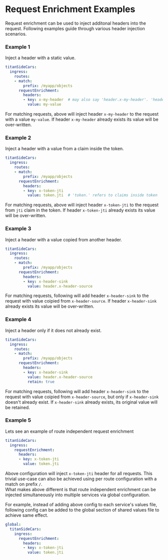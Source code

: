 # Request Enrichment Examples

Request enrichment can be used to inject additonal headers into the request. Following examples guide through various header injection scenarios.

### Example 1

Inject a header with a static value.

```yaml
titanSideCars:
  ingress:
    routes:
    - match:
        prefix: /myapp/objects
      requestEnrichment:
        headers:
        - key: x-my-header  # may also say 'header.x-my-header'. 'header.' is optional as name is always a header
          value: my-value
```

For matching requests, above will inject header `x-my-header` to the request with a value `my-value`. If header `x-my-header` already exists its value will be over-written.

### Example 2

Inject a header with a value from a claim inside the token.

```yaml
titanSideCars:
  ingress:
    routes:
    - match:
        prefix: /myapp/objects
      requestEnrichment:
        headers:
        - key: x-token-jti 
          value: token.jti  # 'token.' refers to claims inside token
```
For matching requests, above will inject header `x-token-jti` to the request from `jti` claim in the token. If header `x-token-jti` already exists its value will be over-written.

### Example 3

Inject a header with a value copied from another header.

```yaml
titanSideCars:
  ingress:
    routes:
    - match:
        prefix: /myapp/objects
      requestEnrichment:
        headers:
        - key: x-header-sink
          value: header.x-header-source
```
For matching requests, following will add header `x-header-sink` to the request with value coipied from `x-header-source`. If header `x-header-sink` already exists its value will be over-written.

### Example 4

Inject a header only if it does not already exist.

```yaml
titanSideCars:
  ingress:
    routes:
    - match:
        prefix: /myapp/objects
      requestEnrichment:
        headers:
        - key: x-header-sink 
          value: header.x-header-source
          retain: true
```
For matching requests, following will add header `x-header-sink` to the request with value coipied from `x-header-source`, but only if `x-header-sink` doesn't already exist. If `x-header-sink` already exists, its original value will be retained. 


### Example 5

Lets see an example of route independent request enrichment

```yaml
titanSideCars:
  ingress:
    requestEnrichment:
      headers:
      - key: x-token-jti
        value: token.jti
```

Above configuration will inject `x-token-jti` header for all requests. This trivial use-case can also be achieved using per route configuration with a match on prefix `/`. <br />
What makes above different is that route independent enrichment can be injected simultaneously into multiple services via global configuration. <br />

For example, instead of adding above config to each service's values file, following config can be added to the global section of shared values file to achieve same effect.

```yaml
global:
  titanSideCars:
    ingress:
      requestEnrichment:
        headers:
        - key: x-token-jti
          value: token.jti
```






